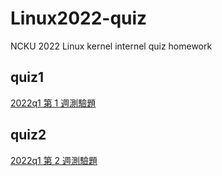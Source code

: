 # Linux2022-quiz
NCKU 2022 Linux kernel internel quiz homework

## quiz1
[2022q1 第 1 週測驗題](https://hackmd.io/@sysprog/linux2022-quiz1#2022q1)

## quiz2
[2022q1 第 2 週測驗題](https://hackmd.io/@sysprog/linux2022-quiz2#2022q1)

